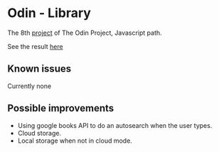 # Odin - Library
The 8th [project](https://www.theodinproject.com/lessons/node-path-javascript-library) of The Odin Project, Javascript path.

See the result [here](https://pinsonjulien.github.io/odin-library/)

## Known issues
Currently none

## Possible improvements
- Using google books API to do an autosearch when the user types.
- Cloud storage.
- Local storage when not in cloud mode.